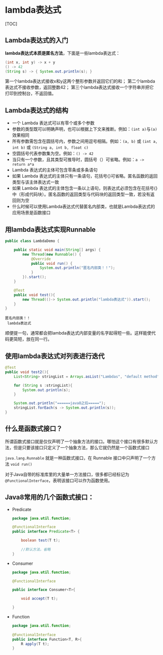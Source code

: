 # lambda表达式

[TOC]

## Lambda表达式的入门

**lambda表达式本质是匿名方法**，下面是一些lambda表达式：

```java
(int x, int y) -> x + y
() -> 42
(String s) -> { System.out.println(s); }
```



第一个lambda表达式接收x和y这两个整形参数并返回它们的和；
第二个lambda表达式不接收参数，返回整数42；
第三个lambda表达式接收一个字符串并把它打印到控制台，不返回值。

## Lambda表达式的结构

- 一个 Lambda 表达式可以有零个或多个参数
- 参数的类型既可以明确声明，也可以根据上下文来推断。例如：`(int a)`与`(a)`效果相同
- 所有参数需包含在圆括号内，参数之间用逗号相隔。例如：`(a, b)` 或 `(int a, int b)` 或 `(String a, int b, float c)`
- 空圆括号代表参数集为空。例如：`() -> 42`
- 当只有一个参数，且其类型可推导时，圆括号（）可省略。例如：`a -> return a*a`
- Lambda 表达式的主体可包含零条或多条语句
- 如果 Lambda 表达式的主体只有一条语句，花括号{}可省略。匿名函数的返回类型与该主体表达式一致
- 如果 Lambda 表达式的主体包含一条以上语句，则表达式必须包含在花括号{}中（形成代码块）。匿名函数的返回类型与代码块的返回类型一致，若没有返回则为空
- 什么时候可以使用Lambda表达式代替匿名内部类，也就是Lambda表达式的应用场景是函数接口

## 用lambda表达式实现Runnable

```java
public class LambdaDemo {

    public static void main(String[] args) {
        new Thread(new Runnable() {
            @Override
            public void run() {
                System.out.println("匿名内部类！！");
            }
        }).start();
    }

    @Test
    public void test(){
        new Thread(()-> System.out.println("lambda表达式")).start();
    }
}
```

```
匿名内部类！！
 lambda表达式
```

顺便提一句，通常都会把lambda表达式内部变量的名字起得短一些。这样能使代码更简短，放在同一行。

## 使用lambda表达式对列表进行迭代

```java
@Test
public void test2(){
    List<String> stringList = Arrays.asList("Lambdas", "default method", "stream");

    for (String s :stringList){
        System.out.println(s);
    }

    System.out.println("======java8之后=====");
    stringList.forEach(s -> System.out.println(s));
}
```

## 什么是函数式接口？

所谓函数式接口就是仅仅声明了一个抽象方法的接口。哪怕这个接口有很多默认方法，但是只要该接口只定义了一个抽象方法，那么它就仍然是一个函数式接口

`java.lang.Runnable` 就是一种函数式接口，在 Runnable 接口中只声明了一个方法 `void run()`

对于Java自带的标准库里的大量单一方法接口，很多都已经标记为`@FunctionalInterface`，表明该接口可以作为函数使用。

## Java8常用的几个函数式接口：

 

- Predicate

  ```java
  package java.util.function;
  
  @FunctionalInterface
  public interface Predicate<T> {
  
      boolean test(T t);
      
      //默认方法，省略
  }
  ```

- Consumer

  ```java
  package java.util.function;
  
  @FunctionalInterface
  
  public interface Consumer<T>{
  
      void accept(T t);
  
  }
  
  ```

- Function

  ```java
  package java.util.function;
   
  @FunctionalInterface
  public interface Function<T, R>{
      R apply(T t);
  }
  ```

  